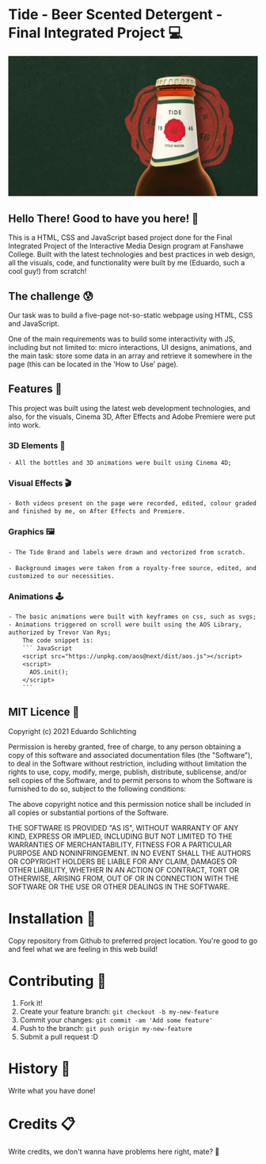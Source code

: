 # Tide - Beer Scented Detergent - Final Integrated Project :computer:

![Home of Tide](images/home-header-desktop.gif)

## Hello There! Good to have you here! 👋

This is a HTML, CSS and JavaScript based project done for the Final Integrated Project of the Interactive Media Design program at Fanshawe College. Built with the latest technologies and best practices in web design, all the visuals, code, and functionality were built by me (Eduardo, such a cool guy!) from scratch!

## The challenge :cold_sweat:

Our task was to build a five-page not-so-static webpage using HTML, CSS and JavaScript.

One of the main requirements was to build some interactivity with JS, including but not limited to: micro interactions, UI designs, animations, and the main task: store some data in an array and retrieve it somewhere in the page (this can be located in the 'How to Use' page).

## Features :metal:

This project was built using the latest web development technologies, and also, for the visuals, Cinema 3D, After Effects and Adobe Premiere were put into work.

### 3D Elements :moyai:
	- All the bottles and 3D animations were built using Cinema 4D;

### Visual Effects :clapper:
	- Both videos present on the page were recorded, edited, colour graded and finished by me, on After Effects and Premiere.


### Graphics :framed_picture:
	- The Tide Brand and labels were drawn and vectorized from scratch.

	- Background images were taken from a royalty-free source, edited, and customized to our necessities.

### Animations :joystick:
	- The basic animations were built with keyframes on css, such as svgs;
	- Animations triggered on scroll were built using the AOS Library, authorized by Trevor Van Rys;
		The code snippet is:
		``` JavaScript
		<script src="https://unpkg.com/aos@next/dist/aos.js"></script>
		<script>
		  AOS.init();
		</script>
		```

## MIT Licence :page_with_curl:
Copyright (c) 2021 Eduardo Schlichting

Permission is hereby granted, free of charge, to any person obtaining a copy of this software and associated documentation files (the "Software"), to deal in the Software without restriction, including without limitation the rights to use, copy, modify, merge, publish, distribute, sublicense, and/or sell copies of the Software, and to permit persons to whom the Software is furnished to do so, subject to the following conditions:

The above copyright notice and this permission notice shall be included in all copies or substantial portions of the Software.

THE SOFTWARE IS PROVIDED "AS IS", WITHOUT WARRANTY OF ANY KIND, EXPRESS OR IMPLIED, INCLUDING BUT NOT LIMITED TO THE WARRANTIES OF MERCHANTABILITY, FITNESS FOR A PARTICULAR PURPOSE AND NONINFRINGEMENT. IN NO EVENT SHALL THE AUTHORS OR COPYRIGHT HOLDERS BE LIABLE FOR ANY CLAIM, DAMAGES OR OTHER LIABILITY, WHETHER IN AN ACTION OF CONTRACT, TORT OR OTHERWISE, ARISING FROM, OUT OF OR IN CONNECTION WITH THE SOFTWARE OR THE USE OR OTHER DEALINGS IN THE SOFTWARE.

# Installation :open_file_folder:
Copy repository from Github to preferred project location. You're good to go and feel what we are feeling in this web build!

# Contributing :pushpin:
1. Fork it!
2. Create your feature branch: `git checkout -b my-new-feature`
3. Commit your changes: `git commit -am 'Add some feature'`
4. Push to the branch: `git push origin my-new-feature`
5. Submit a pull request :D

# History :scroll:
Write what you have done!

# Credits :clipboard:
Write credits, we don't wanna have problems here right, mate? 👋
